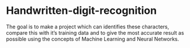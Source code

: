 # Handwritten-digit-recognition

The goal is to make a project which can identifies
these characters, compare this with it’s training data and to give the most accurate result as
possible using the concepts of Machine Learning and Neural Networks.

